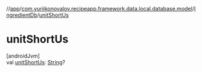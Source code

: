//[app](../../../index.md)/[com.yuriikonovalov.recipeapp.framework.data.local.database.model](../index.md)/[IngredientDb](index.md)/[unitShortUs](unit-short-us.md)

# unitShortUs

[androidJvm]\
val [unitShortUs](unit-short-us.md): [String](https://kotlinlang.org/api/latest/jvm/stdlib/kotlin/-string/index.html)?
